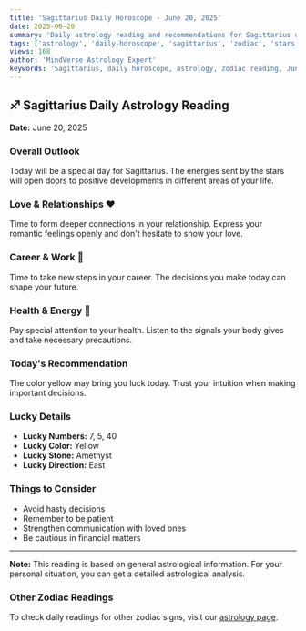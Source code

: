 ```yaml
---
title: 'Sagittarius Daily Horoscope - June 20, 2025'
date: 2025-06-20
summary: 'Daily astrology reading and recommendations for Sagittarius on June 20, 2025.'
tags: ['astrology', 'daily-horoscope', 'sagittarius', 'zodiac', 'stars']
views: 168
author: 'MindVerse Astrology Expert'
keywords: 'Sagittarius, daily horoscope, astrology, zodiac reading, June 20, 2025'
---
```


## ♐ Sagittarius Daily Astrology Reading

**Date:** June 20, 2025

### Overall Outlook

Today will be a special day for Sagittarius. The energies sent by the stars will open doors to positive developments in different areas of your life.

### Love & Relationships ❤️

Time to form deeper connections in your relationship. Express your romantic feelings openly and don't hesitate to show your love.

### Career & Work 💼

Time to take new steps in your career. The decisions you make today can shape your future.

### Health & Energy 🌟

Pay special attention to your health. Listen to the signals your body gives and take necessary precautions.

### Today's Recommendation

The color yellow may bring you luck today. Trust your intuition when making important decisions.

### Lucky Details

- **Lucky Numbers:** 7, 5, 40
- **Lucky Color:** Yellow
- **Lucky Stone:** Amethyst
- **Lucky Direction:** East

### Things to Consider

- Avoid hasty decisions
- Remember to be patient
- Strengthen communication with loved ones
- Be cautious in financial matters

---

**Note:** This reading is based on general astrological information. For your personal situation, you can get a detailed astrological analysis.

### Other Zodiac Readings

To check daily readings for other zodiac signs, visit our [astrology page](https://www.mindversedaily.com/en).
